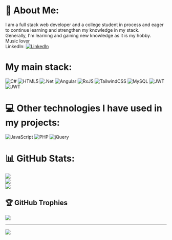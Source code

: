 # 💫 About Me:
I am a full stack web developer and a college student in process and eager to continue learning and strengthen my knowledge in my stack.<br>Generally, I'm learning and gaining new knowledge as it is my hobby.<br>Music lover
<br>
LinkedIn: [![LinkedIn](https://img.shields.io/badge/LinkedIn-%230077B5.svg?logo=linkedin&logoColor=white)](https://linkedin.com/in/alejandro-de-jesús-páez-garrido-381657267) 

# My main stack:
![C#](https://img.shields.io/badge/c%23-%23239120.svg?style=for-the-badge&logo=csharp&logoColor=white) ![HTML5](https://img.shields.io/badge/html5-%23E34F26.svg?style=for-the-badge&logo=html5&logoColor=white) ![.Net](https://img.shields.io/badge/.NET-5C2D91?style=for-the-badge&logo=.net&logoColor=white) ![Angular](https://img.shields.io/badge/angular-%23DD0031.svg?style=for-the-badge&logo=angular&logoColor=white) ![RxJS](https://img.shields.io/badge/rxjs-%23B7178C.svg?style=for-the-badge&logo=reactivex&logoColor=white) ![TailwindCSS](https://img.shields.io/badge/tailwindcss-%2338B2AC.svg?style=for-the-badge&logo=tailwind-css&logoColor=white) ![MySQL](https://img.shields.io/badge/mysql-%2300000f.svg?style=for-the-badge&logo=mysql&logoColor=white) ![JWT](https://img.shields.io/badge/JWT-black?style=for-the-badge&logo=JSON%20web%20tokens) ![JWT](https://img.shields.io/badge/CSS-239120?&style=for-the-badge&logo=css3&logoColor=white)



# 💻 Other technologies I have used in my projects:
![JavaScript](https://img.shields.io/badge/javascript-%23323330.svg?style=for-the-badge&logo=javascript&logoColor=%23F7DF1E) ![PHP](https://img.shields.io/badge/php-%23777BB4.svg?style=for-the-badge&logo=php&logoColor=white) ![jQuery](https://img.shields.io/badge/jquery-%230769AD.svg?style=for-the-badge&logo=jquery&logoColor=white)  


# 📊 GitHub Stats:
![](https://github-readme-stats.vercel.app/api?username=alejandropg845&theme=dark&hide_border=false&include_all_commits=false&count_private=false)<br/>
![](https://github-readme-streak-stats.herokuapp.com/?user=alejandropg845&theme=dark&hide_border=false)<br/>
![](https://github-readme-stats.vercel.app/api/top-langs/?username=alejandropg845&theme=dark&hide_border=false&include_all_commits=false&count_private=false&layout=compact)

## 🏆 GitHub Trophies
![](https://github-profile-trophy.vercel.app/?username=alejandropg845&theme=radical&no-frame=false&no-bg=true&margin-w=4)


---
[![](https://visitcount.itsvg.in/api?id=alejandropg845&icon=0&color=0)](https://visitcount.itsvg.in)

<!-- Proudly created with GPRM ( https://gprm.itsvg.in ) -->
